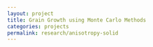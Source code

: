 ```yaml
---
layout: project
title: Grain Growth using Monte Carlo Methods
categories: projects
permalink: research/anisotropy-solid
---
```



